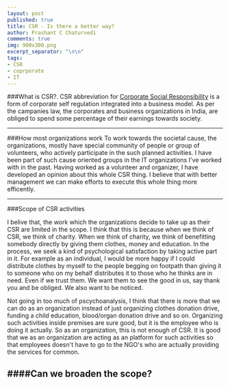 ```yaml
---
layout: post
published: true
title: CSR - Is there a better way?
author: Prashant C Chaturvedi
comments: true
img: 900x300.png
excerpt_separator: "\n\n"
tags:
- CSR
- coprporate
- IT
---
```


###What is CSR?.
CSR abbreviation for [Corporate Social Responsibility](http://en.wikipedia.org/wiki/Corporate_social_responsibility) is a form of corporate self regulation integrated into a business model. As per the campanies law, the corporates and business organizations in India, are obliged to spend some percentage of their earnings towards society.



---
###How most organizations work
To work towards the societal cause, the organizations, mostly have special community of people or group of volunteers, who actively participate in the such planned activities. I have been part of such cause oriented groups in the IT organizations I've worked with in the past. Having worked as a volunteer and organizer, I have developed an opinion about this whole CSR thing. I believe that with better management we can make efforts to execute this whole thing more efficently.

-----
###Scope of CSR activities

I belive that, the work which the organizations decide to take up as their CSR are limited in the scope. I think that this is because when we think of CSR, we think of charity. When we think of charity, we think of benefitting somebody directly by giving them clothes, money and education. In the process, we seek a kind of psychological satisfaction by taking active part in it. For example as an individual, I would be more happy if I could distribute clothes by myself to the people begging on footpath than giving it to someone who on my behalf distributes it to those who he thinks are in need. Even if we trust them. We want them to see the good in us, say thank you and be obliged. We also want to be noticed. 

Not going in too much of pscychoanalysis, I think that there is more that we can do as an organization instead of just organizing clothes donation drive, funding a child education, blood/organ donation drive and so on. Organizing such activities inside premises are sure good, but it is the employee who is doing it actually. So as an organization, this is not enough of CSR. It is good that we as an organization are acting as an platform for such activities so that employees doesn't have to go to the NGO's who are actually providing the services for common.

####Can we broaden the scope?
------

